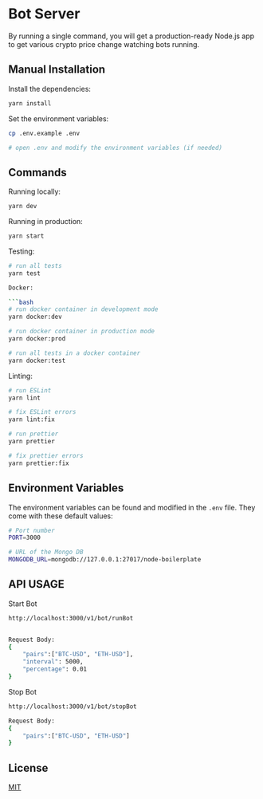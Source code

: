 # Bot Server

By running a single command, you will get a production-ready Node.js app to get various crypto price change watching bots running.

## Manual Installation

Install the dependencies:

```bash
yarn install
```

Set the environment variables:

```bash
cp .env.example .env

# open .env and modify the environment variables (if needed)
```

## Commands

Running locally:

```bash
yarn dev
```

Running in production:

```bash
yarn start
```

Testing:

```bash
# run all tests
yarn test

Docker:

```bash
# run docker container in development mode
yarn docker:dev

# run docker container in production mode
yarn docker:prod

# run all tests in a docker container
yarn docker:test
```

Linting:

```bash
# run ESLint
yarn lint

# fix ESLint errors
yarn lint:fix

# run prettier
yarn prettier

# fix prettier errors
yarn prettier:fix
```

## Environment Variables

The environment variables can be found and modified in the `.env` file. They come with these default values:

```bash
# Port number
PORT=3000

# URL of the Mongo DB
MONGODB_URL=mongodb://127.0.0.1:27017/node-boilerplate
```


## API USAGE

Start Bot

```bash
http://localhost:3000/v1/bot/runBot


Request Body:
{
    "pairs":["BTC-USD", "ETH-USD"],
    "interval": 5000,
    "percentage": 0.01
}

```

Stop Bot

```bash
http://localhost:3000/v1/bot/stopBot

Request Body:
{
    "pairs":["BTC-USD", "ETH-USD"]
}

```

## License

[MIT](LICENSE)
